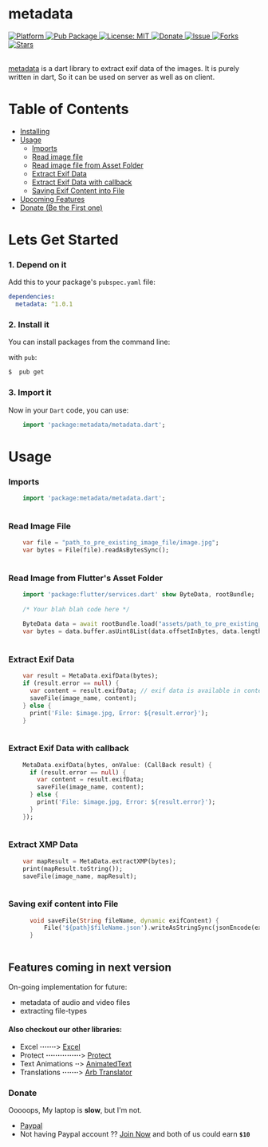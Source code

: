 # metadata
  
  <a href="https://flutter.io">  
    <img src="https://img.shields.io/badge/Platform-Flutter-yellow.svg"  
      alt="Platform" />  
  </a> 
   <a href="https://pub.dartlang.org/packages/metadata">  
    <img src="https://img.shields.io/pub/v/metadata.svg"  
      alt="Pub Package" /> 
  </a>
   <a href="https://opensource.org/licenses/MIT">  
    <img src="https://img.shields.io/badge/License-MIT-red.svg"  
      alt="License: MIT" />  
  </a>  
   <a href="https://www.paypal.me/kawal7415">  
    <img src="https://img.shields.io/badge/Donate-PayPal-green.svg"  
      alt="Donate" />  
  </a>
   <a href="https://github.com/justkawal/metadata/issues">  
    <img src="https://img.shields.io/github/issues/justkawal/metadata"  
      alt="Issue" />  
  </a> 
   <a href="https://github.com/justkawal/metadata/network">  
    <img src="https://img.shields.io/github/forks/justkawal/metadata"  
      alt="Forks" />  
  </a> 
   <a href="https://github.com/justkawal/metadata/stargazers">  
    <img src="https://img.shields.io/github/stars/justkawal/metadata"  
      alt="Stars" />  
  </a>
  <br>
  <br>
 
 [metadata](https://www.pub.dev/packages/metadata) is a dart library to extract exif data of the images.
 It is purely written in dart, So it can be used on server as well as on client.



# Table of Contents
  - [Installing](#lets-get-started)
  - [Usage](#usage)
    * [Imports](#imports)
    * [Read image file](#read-image-file)
    * [Read image file from Asset Folder](#read-image-from-flutters-asset-folder)
    * [Extract Exif Data](#extract-exif-data)
    * [Extract Exif Data with callback](#extract-exif-data-with-callback)
    * [Saving Exif Content into File](#saving-exif-content-into-file)
  - [Upcoming Features](#features-coming-in-next-version)
  - [Donate (Be the First one)](#donate)

# Lets Get Started

### 1. Depend on it
Add this to your package's `pubspec.yaml` file:

```yaml
dependencies:
  metadata: ^1.0.1
```

### 2. Install it

You can install packages from the command line:

with `pub`:

```css
$  pub get
```

### 3. Import it

Now in your `Dart` code, you can use: 

````dart
    import 'package:metadata/metadata.dart';
````

# Usage

### Imports

````dart
    import 'package:metadata/metadata.dart';
    
````

### Read Image File

````dart
    var file = "path_to_pre_existing_image_file/image.jpg";
    var bytes = File(file).readAsBytesSync();
    
````

### Read Image from Flutter's Asset Folder

````dart
    import 'package:flutter/services.dart' show ByteData, rootBundle;
    
    /* Your blah blah code here */
    
    ByteData data = await rootBundle.load("assets/path_to_pre_existing_image_file/image.jpg";);
    var bytes = data.buffer.asUint8List(data.offsetInBytes, data.lengthInBytes);
    
````

### Extract Exif Data
    
````dart
    var result = MetaData.exifData(bytes);
    if (result.error == null) {
      var content = result.exifData; // exif data is available in contents
      saveFile(image_name, content);
    } else {
      print('File: $image.jpg, Error: ${result.error}');
    }
    
````

### Extract Exif Data with callback
    
````dart
    MetaData.exifData(bytes, onValue: (CallBack result) {
      if (result.error == null) {
        var content = result.exifData;
        saveFile(image_name, content);
      } else {
        print('File: $image.jpg, Error: ${result.error}');
      }
    });
    
````
### Extract XMP Data 
    
````dart
    var mapResult = MetaData.extractXMP(bytes);
    print(mapResult.toString());
    saveFile(image_name, mapResult);
    
````

### Saving exif content into File

````dart
      void saveFile(String fileName, dynamic exifContent) {
          File('${path}$fileName.json').writeAsStringSync(jsonEncode(exifContent));
      }
    
````

## Features coming in next version
On-going implementation for future:
- metadata of audio and video files
- extracting file-types

#### Also checkout our other libraries: 
  - Excel **·······**> [Excel](https://www.github.com/justkawal/excel)
  - Protect **···············**> [Protect](https://www.github.com/justkawal/protect)
  - Text Animations **··**> [AnimatedText](https://www.github.com/justkawal/animated_text)
  - Translations **·······**> [Arb Translator](https://www.github.com/justkawal/arb_translator)

### Donate
Ooooops, My laptop is **slow**, but I'm not.
  - [Paypal](https://www.paypal.me/kawal7415)
  - Not having Paypal account ?? [Join Now](https://www.paypal.com/in/flref?refBy=Pzpaa7qp041602067472432) and both of us could earn **`$10`**
